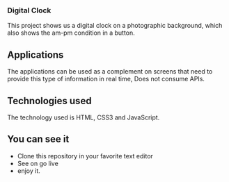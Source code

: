 ### Digital Clock

This project shows us a digital clock on a photographic background, which also shows the am-pm condition in a button.

## Applications

The applications can be used as a complement on screens that need to provide this type of information in real time, Does not consume APIs.

## Technologies used

The technology used is HTML, CSS3 and JavaScript.

## You can see it

- Clone this repository in your favorite text editor
- See on go live
- enjoy it.

